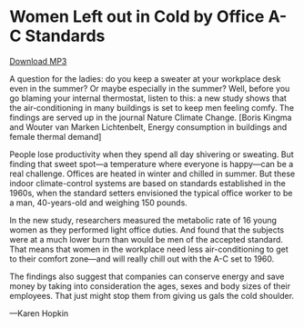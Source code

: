# Women Left out in Cold by Office A-C Standards

[Download MP3](http://www.scientificamerican.com/podcast/podcast.mp3?fileId=64CD446C-1282-44A6-A5FA474B061000C7&ref=sciam)

A question for the ladies: do you keep a sweater at your workplace desk even in the summer? Or maybe especially in the summer? Well, before you go blaming your internal thermostat, listen to this: a new study shows that the air-conditioning in many buildings is set to keep men feeling comfy. The findings are served up in the journal Nature Climate Change. [Boris Kingma and Wouter van Marken Lichtenbelt, Energy consumption in buildings and female thermal demand]

People lose productivity when they spend all day shivering or sweating. But finding that sweet spot—a temperature where everyone is happy—can be a real challenge. Offices are heated in winter and chilled in summer. But these indoor climate-control systems are based on standards established in the 1960s, when the standard setters envisioned the typical office worker to be a man, 40-years-old and weighing 150 pounds.

In the new study, researchers measured the metabolic rate of 16 young women as they performed light office duties. And found that the subjects were at a much lower burn than would be men of the accepted standard. That means that women in the workplace need less air-conditioning to get to their comfort zone—and will really chill out with the A-C set to 1960.

The findings also suggest that companies can conserve energy and save money by taking into consideration the ages, sexes and body sizes of their employees. That just might stop them from giving us gals the cold shoulder.

—Karen Hopkin

